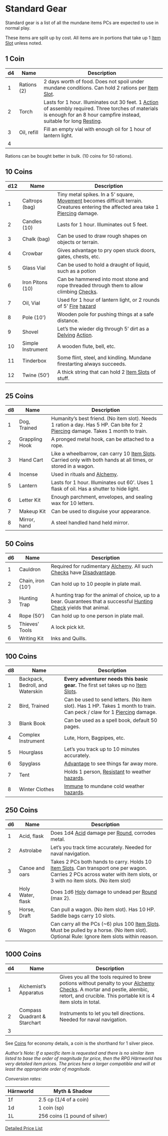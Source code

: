# Standard Gear
Standard gear is a list of all the mundane items PCs are expected to use in normal play.

These items are split up by cost. All items are in portions that take up 1 [Item Slot](../../Player%20Characters/Derived%20Statistics/Item%20Slots.md) unless noted.
## 1 Coin

| d4  | Name        | Description                                                                                                                                                                                                                                          |
| --- | ----------- | ---------------------------------------------------------------------------------------------------------------------------------------------------------------------------------------------------------------------------------------------------- |
| 1   | Rations (2) | 2 days worth of food. Does not spoil under mundane conditions. Can hold 2 rations per [Item Slot](../../Player%20Characters/Derived%20Statistics/Item%20Slots.md).                                                                                   |
| 2   | Torch       | Lasts for 1 hour. Illuminates out 30 feet. 1 [Action](../../Game%20Procedures/Action.md) of assembly required. Three torches of materials is enough for an 8 hour campfire instead, suitable for long [Resting](../../Game%20Procedures/Resting.md). |
| 3   | Oil, refill | Fill an empty vial with enough oil for 1 hour of lantern light.                                                                                                                                                                                      |
| 4   |             |                                                                                                                                                                                                                                                      |
Rations can be bought better in bulk. (10 coins for 50 rations).
## 10 Coins

| d12 | Name              | Description                                                                                                                                                                                                    |
| --- | ----------------- | -------------------------------------------------------------------------------------------------------------------------------------------------------------------------------------------------------------- |
| 1   | Caltrops (bag)    | Tiny metal spikes. In a 5’ square, [Movement](../../Game%20Procedures/Movement.md) becomes difficult terrain. Creatures entering the affected area take 1 [Piercing](../../Damage%20Types/Piercing.md) damage. |
| 2   | Candles (10)      | Lasts for 1 hour. Illuminates out 5 feet.                                                                                                                                                                      |
| 3   | Chalk (bag)       | Can be used to draw rough shapes on objects or terrain.                                                                                                                                                        |
| 4   | Crowbar           | Gives advantage to pry open stuck doors, gates, chests, etc.                                                                                                                                                   |
| 5   | Glass Vial        | Can be used to hold a draught of liquid, such as a potion                                                                                                                                                      |
| 6   | Iron Pitons (10)  | Can be hammered into most stone and rope threaded through them to allow climbing [Checks](../../Game%20Procedures/Check.md).                                                                                   |
| 7   | Oil, Vial         | Used for 1 hour of lantern light, or 2 rounds of 5’ [Fire](../../Damage%20Types/Fire.md) [hazard](../../Hazards/Elemental.md)                                                                                  |
| 8   | Pole (10')        | Wooden pole for pushing things at a safe distance.                                                                                                                                                             |
| 9   | Shovel            | Let’s the wieder dig through 5’ dirt as a [Delving](../../Game%20Procedures/Delving.md) [Action](../../Game%20Procedures/Action.md).                                                                           |
| 10  | Simple Instrument | A wooden flute, bell, etc.                                                                                                                                                                                     |
| 11  | Tinderbox         | Some flint, steel, and kindling. Mundane firestarting always succeeds.                                                                                                                                         |
| 12  | Twine (50’)       | A thick string that can hold 2 [Item Slots](../../Player%20Characters/Derived%20Statistics/Item%20Slots.md) of stuff.                                                                                          |
## 25 Coins

| d8  | Name           | Description                                                                                                                                                                     |
| --- | -------------- | ------------------------------------------------------------------------------------------------------------------------------------------------------------------------------- |
| 1   | Dog, Trained   | Humanity’s best friend. (No item slot). Needs 1 ration a day. Has 5 HP. Can bite for 2 [Piercing](../../Damage%20Types/Piercing.md) damage. Takes 1 month to train.             |
| 2   | Grappling Hook | A pronged metal hook, can be attached to a rope.                                                                                                                                |
| 3   | Hand Cart      | Like a wheelbarrow, can carry 10 [Item Slots](../../Player%20Characters/Derived%20Statistics/Item%20Slots.md). Carried only with both hands at all times, or stored in a wagon. |
| 4   | Incense        | Used in rituals and [Alchemy](../../Magic/Alchemy/Alchemy.md).                                                                                                                  |
| 5   | Lantern        | Lasts for 1 hour. Illuminates out 60’. Uses 1 flask of oil. Has a shutter to hide light.                                                                                        |
| 6   | Letter Kit     | Enough parchment, envelopes, and sealing wax for 10 letters.                                                                                                                    |
| 7   | Makeup Kit     | Can be used to disguise your appearance.                                                                                                                                        |
| 8   | Mirror, hand   | A steel handled hand held mirror.                                                                                                                                               |
## 50 Coins

| d6  | Name              | Description                                                                                                                                                                                     |
| --- | ----------------- | ----------------------------------------------------------------------------------------------------------------------------------------------------------------------------------------------- |
| 1   | Cauldron          | Required for rudimentary [Alchemy](../../Magic/Alchemy/Alchemy.md). All such [Checks](../../Game%20Procedures/Check.md) have [Disadvantage](../../Dice%20Rolls/Disadvantage.md).                |
| 2   | Chain, iron (10’) | Can hold up to 10 people in plate mail.                                                                                                                                                         |
| 3   | Hunting Trap      | A hunting trap for the animal of choice, up to a bear. Guarantees that a successful [Hunting](../../Game%20Procedures/Watches.md) [Check](../../Game%20Procedures/Check.md) yields that animal. |
| 4   | Rope (50')        | Can hold up to one person in plate mail.                                                                                                                                                        |
| 5   | Thieves’ Tools    | A lock pick kit.                                                                                                                                                                                |
| 6   | Writing Kit       | Inks and Quills.                                                                                                                                                                                |
## 100 Coins
| d8  | Name                             | Description                                                                                                                                               |
| --- | -------------------------------- | --------------------------------------------------------------------------------------------------------------------------------------------------------- |
| 1   | Backpack, Bedroll, and Waterskin | **Every adventurer needs this basic gear.** The first set takes up no [Item Slots](../../Player%20Characters/Derived%20Statistics/Item%20Slots.md).       |
| 2   | Bird, Trained                    | Can be used to send letters. (No item slot). Has 1 HP. Takes 1 month to train. Can peck / claw for 1 [Piercing](../../Damage%20Types/Piercing.md) damage. |
| 3   | Blank Book                       | Can be used as a spell book, default 50 pages.                                                                                                            |
| 4   | Complex Instrument               | Lute, Horn, Bagpipes, etc.                                                                                                                                |
| 5   | Hourglass                        | Let’s you track up to 10 minutes accurately.                                                                                                              |
| 6   | Spyglass                         | [Advantage](../../Dice%20Rolls/Advantage.md) to see things far away more.                                                                                 |
| 7   | Tent                             | Holds 1 person, [Resistant](../../Conditions/Resistant.md) to weather [hazards](../../Hazards/Elemental.md).                                              |
| 8   | Winter Clothes                   | [Immune](../../Conditions/Immune.md) to mundane cold weather [hazards](../../Hazards/Elemental.md).                                                       |

## 250 Coins

| d6  | Name              | Description                                                                                                                                                                                                                              |
| --- | ----------------- | ---------------------------------------------------------------------------------------------------------------------------------------------------------------------------------------------------------------------------------------- |
| 1   | Acid, flask       | Does 1d4 [Acid](../../Damage%20Types/Acid.md) damage per [Round](../../Game%20Procedures/Round.md), corrodes metal.                                                                                                                      |
| 2   | Astrolabe         | Let’s you track time accurately. Needed for naval navigation.                                                                                                                                                                            |
| 3   | Canoe and oars    | Takes 2 PCs both hands to carry. Holds 10 [Item Slots](../../Player%20Characters/Derived%20Statistics/Item%20Slots.md). Can transport one per wagon. Carries 2 PCs across water with item slots, or 3 with no item slots. (No item slot) |
| 4   | Holy Water, flask | Does 1d6 [Holy](../../Damage%20Types/Holy.md) damage to undead per [Round](../../Game%20Procedures/Round.md) (max 2).                                                                                                                    |
| 5   | Horse, Draft      | Can pull a wagon. (No item slot). Has 10 HP. Saddle bags carry 10 slots.                                                                                                                                                                 |
| 6   | Wagon             | Can carry all the PCs (~6) plus 100 [Item Slots](../../Player%20Characters/Derived%20Statistics/Item%20Slots.md). Must be pulled by a horse. (No item slot). Optional Rule: Ignore item slots within reason.                             |
## 1000 Coins

| d4  | Name                         | Description                                                                                                                                                                                                                                                    |
| --- | ---------------------------- | -------------------------------------------------------------------------------------------------------------------------------------------------------------------------------------------------------------------------------------------------------------- |
| 1   | Alchemist’s Apparatus        | Gives you all the tools required to brew potions without penalty to your [Alchemy](../../Magic/Alchemy/Alchemy.md) [Checks](../../Game%20Procedures/Check.md). A mortar and pestle, alembic, retort, and crucible. This portable kit is 4 item slots in total. |
| 2   | Compass Quadrant & Starchart | Instruments to let you tell directions. Needed for naval navigation.                                                                                                                                                                                           |
| 3   |                              |                                                                                                                                                                                                                                                                |

See [Coins](../../Referee%20Specific/Economy/Coins.md) for economy details, a coin is the shorthand for 1 silver piece.

*Author’s Note:*
*If a specific item is requested and there is no similar item listed to base the order of magnitude for price, then the RPG Härnworld has very detailed item prices. The prices here a larger compatible and will at least the appropriate order of magnitude.*

*Conversion rates:*

| Härnworld | Myth & Shadow                 |
| --------- | ----------------------------- |
| 1f        | 2.5 cp (1/4 of a coin)        |
| 1d        | 1 coin (sp)                   |
| 1L        | 256 coins (1 pound of silver) |
[Detailed Price List](../../Referee%20Specific/Economy/Detailed%20Prices/Detailed%20Price%20List.md)